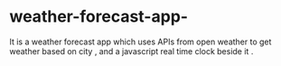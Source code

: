 # weather-forecast-app-
It is a weather forecast app which uses APIs from open weather to get weather based on city , and a javascript real time clock beside it .
